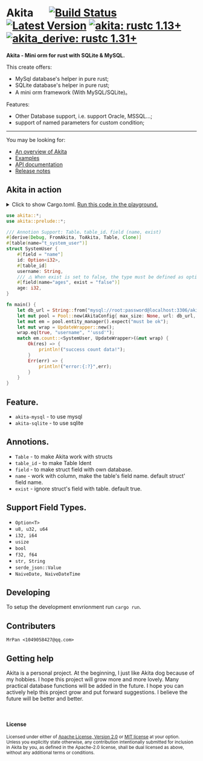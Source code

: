 # Akita &emsp; [![Build Status]][actions] [![Latest Version]][crates.io] [![akita: rustc 1.13+]][Rust 1.13] [![akita_derive: rustc 1.31+]][Rust 1.31]

[Build Status]: https://img.shields.io/docsrs/akita/0.3.0?style=plastic
[actions]: https://github.com/wslongchen/akita/actions?query=branch%3Amaster
[Latest Version]: https://img.shields.io/crates/v/akita?style=plastic
[crates.io]: https://crates.io/crates/akita
[akita: rustc 1.13+]: https://img.shields.io/badge/akita-rustc__1.31%2B-lightgrey
[akita_derive: rustc 1.31+]: https://img.shields.io/badge/akita__derive-rustc__1.31%2B-lightgrey
[Rust 1.13]: https://blog.rust-lang.org/2016/11/10/Rust-1.13.html
[Rust 1.31]: https://blog.rust-lang.org/2018/12/06/Rust-1.31-and-rust-2018.html

**Akita - Mini orm for rust with SQLite & MySQL.**

This create offers:
* MySql database's helper in pure rust;
* SQLite database's helper in pure rust;
* A mini orm framework (With MySQL/SQLite)。

Features:

* Other Database support, i.e. support Oracle, MSSQL...;
* support of named parameters for custom condition;
---

You may be looking for:

- [An overview of Akita](https://crates.io/crates/akita)
- [Examples](https://github.com/wslongchen/akita/blob/0.3.0/example/simple.rs)
- [API documentation](https://docs.rs/akita/0.3.0/akita/)
- [Release notes](https://github.com/wslongchen/akita/releases)

## Akita in action

<details>
<summary>
Click to show Cargo.toml.
<a href="https://play.rust-lang.org/?version=nightly&mode=debug&edition=2018&gist=bc95328e2b8691b4396222b080fdb1c3" target="_blank">Run this code in the playground.</a>
</summary>

```toml
[dependencies]

# The core APIs, including the Table traits. Always
# required when using Akita. using #[derive(Table)] 
# to make Akita work with structs defined in your crate.
akita = { version = "0.2.0"] }

```

</details>
<p></p>

```rust
use akita::*;
use akita::prelude::*;

/// Annotion Support: Table、table_id、field (name, exist)
#[derive(Debug, FromAkita, ToAkita, Table, Clone)]
#[table(name="t_system_user")]
struct SystemUser {
    #[field = "name"]
    id: Option<i32>,
    #[table_id]
    username: String,
    /// ⚠️ When exist is set to false, the type must be defined as option
    #[field(name="ages", exist = "false")]
    age: i32,
}

fn main() {
    let db_url = String::from("mysql://root:password@localhost:3306/akita");
    let mut pool = Pool::new(AkitaConfig{ max_size: None, url: db_url, log_level: None }).unwrap();
    let mut em = pool.entity_manager().expect("must be ok");
    let mut wrap = UpdateWrapper::new();
    wrap.eq(true, "username", "'ussd'");
    match em.count::<SystemUser, UpdateWrapper>(&mut wrap) {
        Ok(res) => {
            println!("success count data!");
        }
        Err(err) => {
            println!("error:{:?}",err);
        }
    }
}
```


## Feature.

* ```akita-mysql``` - to use mysql
* ```akita-sqlite``` - to use sqlite

## Annotions.

* ```Table``` - to make Akita work with structs
* ```table_id``` - to make Table Ident
* ```field``` - to make struct field with own database.
* ```name``` - work with column, make the table's field name. default struct' field name.
* ```exist``` - ignore struct's field with table. default true.

## Support Field Types.
 
* ```Option<T>```
* ```u8, u32, u64```
* ```i32, i64```
* ```usize```
* ```bool```
* ```f32, f64```
* ```str, String```
* ```serde_json::Value```
* ```NaiveDate, NaiveDateTime```
 
## Developing

To setup the development envrionment run `cargo run`.

## Contributers

	MrPan <1049058427@qq.com>

## Getting help

Akita is a personal project. At the beginning, I just like Akita dog because of my hobbies.
I hope this project will grow more and more lovely. Many practical database functions will 
be added in the future. I hope you can actively help this project grow and put forward suggestions.
I believe the future will be better and better.

[#general]: https://discord.com/channels/273534239310479360/274215136414400513
[#beginners]: https://discord.com/channels/273534239310479360/273541522815713281
[#rust-usage]: https://discord.com/channels/442252698964721669/443150878111694848
[zulip]: https://rust-lang.zulipchat.com/#narrow/stream/122651-general
[stackoverflow]: https://stackoverflow.com/questions/tagged/rust
[/r/rust]: https://www.reddit.com/r/rust
[discourse]: https://users.rust-lang.org

<br>

#### License

<sup>
Licensed under either of <a href="LICENSE-APACHE">Apache License, Version
2.0</a> or <a href="LICENSE-MIT">MIT license</a> at your option.
</sup>

<br>

<sub>
Unless you explicitly state otherwise, any contribution intentionally submitted
for inclusion in Akita by you, as defined in the Apache-2.0 license, shall be
dual licensed as above, without any additional terms or conditions.
</sub>
